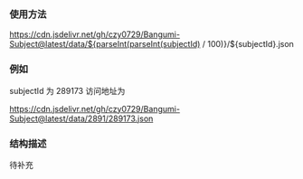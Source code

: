 ### 使用方法

https://cdn.jsdelivr.net/gh/czy0729/Bangumi-Subject@latest/data/${parseInt(parseInt(subjectId) / 100)}/\${subjectId}.json

### 例如

subjectId 为 289173 访问地址为

https://cdn.jsdelivr.net/gh/czy0729/Bangumi-Subject@latest/data/2891/289173.json

### 结构描述

待补充
